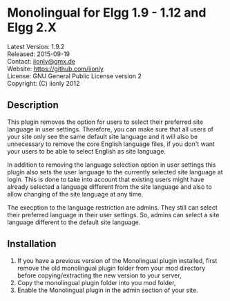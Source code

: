 Monolingual for Elgg 1.9 - 1.12 and Elgg 2.X
============================================

Latest Version: 1.9.2  
Released: 2015-09-19  
Contact: iionly@gmx.de  
Website: https://github.com/iionly  
License: GNU General Public License version 2  
Copyright: (C) iionly 2012


Description
-----------

This plugin removes the option for users to select their preferred site language in user settings. Therefore, you can make sure that all users of your site only see the same default site language and it will also be unnecessary to remove the core English language files, if you don't want your users to be able to select English as site language.

In addition to removing the language selection option in user settings this plugin also sets the user language to the currently selected site language at login. This is done to take into account that existing users might have already selected a language different from the site language and also to allow changing of the site language at any time.

The execption to the language restriction are admins. They still can select their preferred language in their user settings. So, admins can select a site language different to the default site language.


Installation
------------

1. If you have a previous version of the Monolingual plugin installed, first remove the old monolingual plugin folder from your mod directory before copying/extracting the new version to your server,
2. Copy the monolingual plugin folder into you mod folder,
3. Enable the Monolingual plugin in the admin section of your site.
